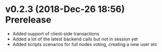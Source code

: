 # v0.2.3 (2018-Dec-26 18:56) Prerelease

* Added support of client-side transactions
* Added a lot of the latest backend calls but not in session yet
* Added scripts scenarios for full nodes voting, creating a new user etc
